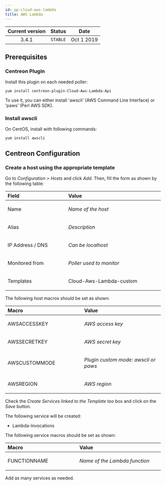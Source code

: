 ```yaml
---
id: pp-cloud-aws-lambda
title: AWS Lambda
---
```


| Current version | Status | Date |
| :-: | :-: | :-: |
| 3.4.1 | `STABLE` | Oct  1 2019 |


## Prerequisites

### Centreon Plugin

Install this plugin on each needed poller:

    yum install centreon-plugin-Cloud-Aws-Lambda-Api

To use it, you can either install 'awscli' (AWS Command Line Interface) or 'paws' (Perl AWS SDK).

### Install awscli

On CentOS, install with following commands:

    yum install awscli

## Centreon Configuration

### Create a host using the appropriate template

Go to *Configuration &gt; Hosts* and click *Add*. Then, fill the form as
shown by the following table:

<table>
    <thead>
        <tr class="header">
            <th align="left" width="10%">Field</th>
            <th align="left" width="20%">Value</th>
        </tr>
    </thead>
    <tbody>
        <tr>
            <td align="left"><p>Name</p></td>
            <td align="left"><p><em>Name of the host</em></p></td>
        </tr>
        <tr>
            <td align="left"><p>Alias</p></td>
            <td align="left"><p><em>Description</em></p></td>
        </tr>
        <tr>
            <td align="left"><p>IP Address / DNS</p></td>
            <td align="left"><p><em>Can be localhost</em></p></td>
        </tr>
        <tr>
            <td align="left"><p>Monitored from</p></td>
            <td align="left"><p><em>Poller used to monitor</em></p></td>
        </tr>
        <tr>
            <td align="left"><p>Templates</p></td>
            <td align="left"><p>Cloud-Aws-Lambda-custom</p></td>
        </tr>
    </tbody>
</table>

The following host macros should be set as shown:

<table>
    <thead>
        <tr class="header">
            <th align="left" width="10%">Macro</th>
            <th align="left" width="20%">Value</th>
        </tr>
    </thead>
    <tbody>
        <tr>
            <td align="left"><p>AWSACCESSKEY</p></td>
            <td align="left"><p><em>AWS access key</em></p></td>
        </tr>
        <tr>
            <td align="left"><p>AWSSECRETKEY</p></td>
            <td align="left"><p><em>AWS secret key</em></p></td>
        </tr>
        <tr>
            <td align="left"><p>AWSCUSTOMMODE</p></td>
            <td align="left"><p><em>Plugin custom mode: awscli or paws</em></p></td>
        </tr>
        <tr>
            <td align="left"><p>AWSREGION</p></td>
            <td align="left"><p><em>AWS region</em></p></td>
        </tr>
    </tbody>
</table>

Check the *Create Services linked to the Template too* box and click on the *Save* button.

The following service will be created:

* Lambda-Invocations

The following service macros should be set as shown:

<table>
    <thead>
        <tr class="header">
            <th align="left" width="10%">Macro</th>
            <th align="left" width="20%">Value</th>
        </tr>
    </thead>
    <tbody>
        <tr>
            <td align="left"><p>FUNCTIONNAME</p></td>
            <td align="left"><p><em>Name of the Lambda function</em></p></td>
        </tr>
    </tbody>
</table>

Add as many services as needed.


